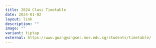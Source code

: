 ```yaml
---
title: 2024 Class Timetable
date: 2024-01-02
layout: link
description: ""
image: ""
variant: tiptap
external: https://www.guangyangsec.moe.edu.sg/students/timetable/
---
```

